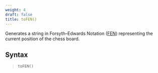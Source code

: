 ```yaml
---
weight: 4
draft: false
title: toFEN()
---
```


Generates a string in Forsyth–Edwards Notation ([FEN](https://en.wikipedia.org/wiki/Forsyth%E2%80%93Edwards_Notation)) representing the current position of the chess board.

## Syntax

> `toFEN()`
